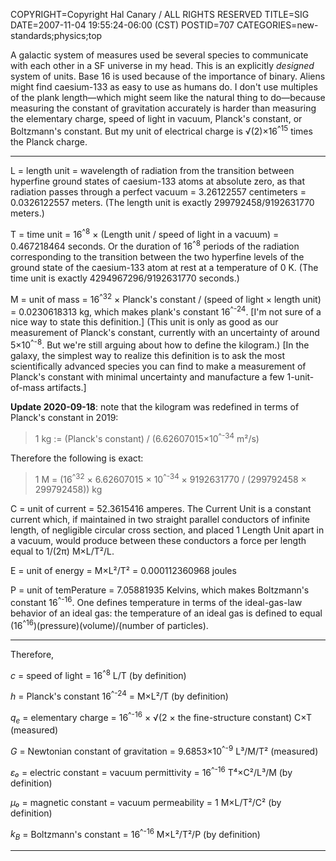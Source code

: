 COPYRIGHT=Copyright Hal Canary / ALL RIGHTS RESERVED
TITLE=SIG
DATE=2007-11-04 19:55:24-06:00 (CST)
POSTID=707
CATEGORIES=new-standards;physics;top

A galactic system of measures used be several species to communicate with each other in a SF universe in my head. This is an explicitly _designed_ system of units. Base 16 is used because of the importance of binary. Aliens might find caesium-133 as easy to use as humans do. I don't use multiples of the plank length—which might seem like the natural thing to do—because measuring the constant of gravitation accurately is harder than measuring the elementary charge, speed of light in vacuum, Planck's constant, or Boltzmann's constant. But my unit of electrical charge is √(2)×16<sup>^15</sup> times the Planck charge.

* * *

L = length unit = wavelength of radiation from the transition between hyperfine ground states of caesium-133 atoms at absolute zero, as that radiation passes through a perfect vacuum = 3.26122557 centimeters = 0.0326122557 meters. (The length unit is exactly 299792458/9192631770 meters.)

T = time unit = 16<sup>^8</sup> × (Length unit / speed of light in a vacuum) = 0.467218464 seconds. Or the duration of 16<sup>^8</sup> periods of the radiation corresponding to the transition between the two hyperfine levels of the ground state of the caesium-133 atom at rest at a temperature of 0 K. (The time unit is exactly 4294967296/9192631770 seconds.)

M = unit of mass = 16<sup>^32</sup> × Planck's constant / (speed of light × length unit) = 0.0230618313 kg, which makes plank's constant 16<sup>^-24</sup>. \[I'm not sure of a nice way to state this definition.\] (This unit is only as good as our measurement of Planck's constant, currently with an uncertainty of around 5×10<sup>^-8</sup>. But we're still arguing about how to define the kilogram.) \[In the galaxy, the simplest way to realize this definition is to ask the most scientifically advanced species you can find to make a measurement of Planck's constant with minimal uncertainty and manufacture a few 1-unit-of-mass artifacts.\]

<div class="box">

**Update 2020-09-18**: note that the kilogram was redefined in terms of  Planck's constant in 2019:

>   1 kg := (Planck's constant) / (6.62607015×10<sup>^-34</sup> m²/s)

Therefore the following is exact:

>   1 M = (16<sup>^32</sup> × 6.62607015 × 10<sup>^-34</sup> × 9192631770 / (299792458 × 299792458)) kg

</div>

C = unit of current = 52.3615416 amperes. The Current Unit is a constant current which, if maintained in two straight parallel conductors of infinite length, of negligible circular cross section, and placed 1 Length Unit apart in a vacuum, would produce between these conductors a force per length equal to 1/(2π) M×L/T²/L.

E = unit of energy = M×L²/T² = 0.000112360968 joules

P = unit of temPerature = 7.05881935 Kelvins, which makes Boltzmann's constant 16<sup>^-16</sup>. One defines temperature in terms of the ideal-gas-law behavior of an ideal gas: the temperature of an ideal gas is defined to equal (16<sup>^16</sup>)(pressure)(volume)/(number of particles).

* * *

Therefore,

_c_ = speed of light = 16<sup>^8</sup> L/T (by definition)

_h_ = Planck's constant 16<sup>^-24</sup> = M×L²/T (by definition)

_q<sub>e</sub>_ = elementary charge = 16<sup>^-16</sup> × √(2 × the fine-structure constant) C×T (measured)

_G_ = Newtonian constant of gravitation = 9.6853×10<sup>^-9</sup> L³/M/T² (measured)

_ε₀_ = electric constant = vacuum permittivity = 16<sup>^-16</sup> T⁴×C²/L³/M (by definition)

_μ₀_ = magnetic constant = vacuum permeability = 1 M×L/T²/C² (by definition)

_k<sub>B</sub>_ = Boltzmann's constant = 16<sup>^-16</sup> M×L²/T²/P (by definition)

* * *
